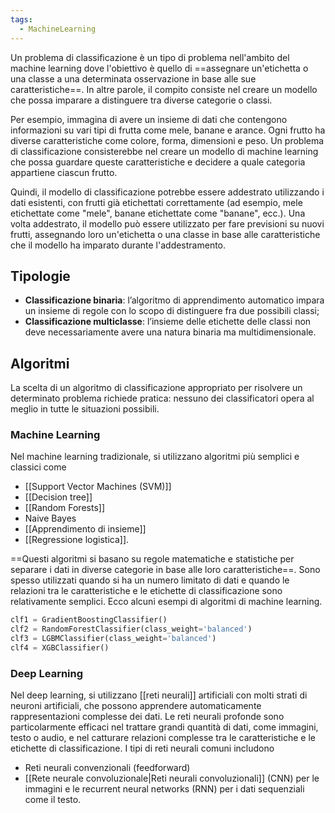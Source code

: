 ```yaml
---
tags:
  - MachineLearning
---
```

Un problema di classificazione è un tipo di problema nell'ambito del machine learning dove l'obiettivo è quello di ==assegnare un'etichetta o una classe a una determinata osservazione in base alle sue caratteristiche==. In altre parole, il compito consiste nel creare un modello che possa imparare a distinguere tra diverse categorie o classi.

Per esempio, immagina di avere un insieme di dati che contengono informazioni su vari tipi di frutta come mele, banane e arance. Ogni frutto ha diverse caratteristiche come colore, forma, dimensioni e peso. Un problema di classificazione consisterebbe nel creare un modello di machine learning che possa guardare queste caratteristiche e decidere a quale categoria appartiene ciascun frutto.

Quindi, il modello di classificazione potrebbe essere addestrato utilizzando i dati esistenti, con frutti già etichettati correttamente (ad esempio, mele etichettate come "mele", banane etichettate come "banane", ecc.).
Una volta addestrato, il modello può essere utilizzato per fare previsioni su nuovi frutti, assegnando loro un'etichetta o una classe in base alle caratteristiche che il modello ha imparato durante l'addestramento.

## Tipologie
* **Classificazione binaria**: l’algoritmo di apprendimento automatico impara un insieme di regole con lo scopo di distinguere fra due possibili classi;
* **Classificazione multiclasse**: l’insieme delle etichette delle classi non deve necessariamente avere una natura binaria ma multidimensionale.

## Algoritmi
La scelta di un algoritmo di classificazione appropriato per risolvere un determinato problema richiede pratica: nessuno dei classificatori opera al meglio in tutte le situazioni possibili.
### Machine Learning

Nel machine learning tradizionale, si utilizzano algoritmi più semplici e classici come
* [[Support Vector Machines (SVM)]]
* [[Decision tree]]
* [[Random Forests]]
* Naive Bayes
* [[Apprendimento di insieme]]
* [[Regressione logistica]]. 

==Questi algoritmi si basano su regole matematiche e statistiche per separare i dati in diverse categorie in base alle loro caratteristiche==. Sono spesso utilizzati quando si ha un numero limitato di dati e quando le relazioni tra le caratteristiche e le etichette di classificazione sono relativamente semplici.
Ecco alcuni esempi di algoritmi di machine learning.
```python
clf1 = GradientBoostingClassifier()
clf2 = RandomForestClassifier(class_weight='balanced')
clf3 = LGBMClassifier(class_weight='balanced')
clf4 = XGBClassifier()
```

### Deep Learning

Nel deep learning, si utilizzano [[reti neurali]] artificiali con molti strati di neuroni artificiali, che possono apprendere automaticamente rappresentazioni complesse dei dati.
Le reti neurali profonde sono particolarmente efficaci nel trattare grandi quantità di dati, come immagini, testo o audio, e nel catturare relazioni complesse tra le caratteristiche e le etichette di classificazione.
I tipi di reti neurali comuni includono
* Reti neurali convenzionali (feedforward)
* [[Rete neurale convoluzionale|Reti neurali convoluzionali]] (CNN) per le immagini e le recurrent neural networks (RNN) per i dati sequenziali come il testo.